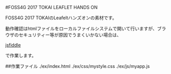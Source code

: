 #FOSS4G 2017 TOKAI LEAFLET HANDS ON

FOSS4G 2017 TOKAIのLeafeltハンズオンの素材です。

動作確認はhtmlファイルをローカルファイルシステムで開いて行いますが、ブラウザのセキュリティー等が原因でうまくいかない場合は、

[jsfiddle](https://jsfiddle.net/)

で作業します。


##作業ファイル
./ex/index.html
./ex/css/mystyle.css
./ex/js/myapp.js
